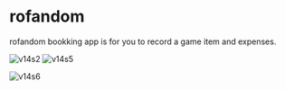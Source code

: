 # rofandom
rofandom bookking app is for you to record a game item and expenses.

![v14s2](https://github.com/icebreakero/rofandom/assets/143504409/24811ed4-5387-402d-ad35-1c2b82b50989)
![v14s5](https://github.com/icebreakero/rofandom/assets/143504409/268e95ce-7bfc-461d-b69c-5ae83fa6b01c)


![v14s6](https://github.com/icebreakero/rofandom/assets/143504409/8ba5cdac-61da-4af8-aee3-2598a041000c)
